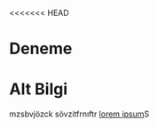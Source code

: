 <<<<<<< HEAD
# Deneme

# Alt Bilgi
mzsbvjözck
sövzitfrnıftr
[lorem ipsum](https://www.google.com/?client=safari)S
